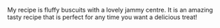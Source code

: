 My recipe is fluffy buscuits with a lovely jammy centre. It is an amazing tasty recipe that is perfect for any time you want a delicious treat!